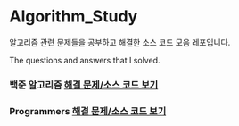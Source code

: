 # Algorithm_Study

알고리즘 관련 문제들을 공부하고 해결한 소스 코드 모음 레포입니다.


The questions and answers that I solved.

### 백준 알고리즘 [해결 문제/소스 코드 보기](https://github.com/rlagksruf16/Algorithm_Study/tree/master/BOJ)
### Programmers [해결 문제/소스 코드 보기](https://github.com/rlagksruf16/Algorithm_Study/tree/master/Programmers)
